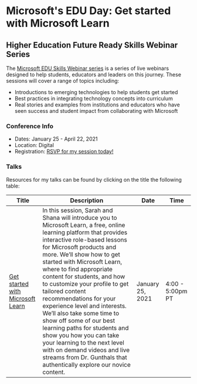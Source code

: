 # Microsoft's EDU Day: Get started with Microsoft Learn
## Higher Education Future Ready Skills Webinar Series

The [Microsoft EDU Skills Webinar series](https://aka.ms/EduSkillsWebinars) is a series of live webinars designed to help students, educators and leaders on this journey. These sessions will cover a range of topics including:
- Introductions to emerging technologies to help students get started
- Best practices in integrating technology concepts into curriculum
- Real stories and examples from institutions and educators who have seen success and student impact from collaborating with Microsoft

### Conference Info
- Dates: January 25 - April 22, 2021
- Location: Digital
- Registration: [RSVP for my session today!](https://microsoftedu.eventbuilder.com/event/36512)

### Talks

Resources for my talks can be found by clicking on the title the following table:

| Title | Description | Date | Time |
|-------|-------------|------|------|
| [Get started with Microsoft Learn](https://microsoftedu.eventbuilder.com/event/36512) | In this session, Sarah and Shana will introduce you to Microsoft Learn, a free, online learning platform that provides interactive role-based lessons for Microsoft products and more. We’ll show how to get started with Microsoft Learn, where to find appropriate content for students, and how to customize your profile to get tailored content recommendations for your experience level and interests. We’ll also take some time to show off some of our best learning paths for students and show you how you can take your learning to the next level with on demand videos and live streams from Dr. Gunthals that authentically explore our novice content. | January 25, 2021 | 4:00 - 5:00pm PT |
